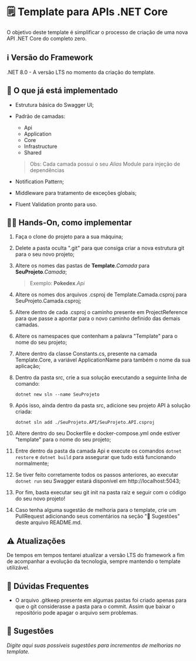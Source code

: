 # 🗒️ Template para APIs .NET Core

O objetivo deste template é simplificar o processo de criação de uma nova API .NET Core do completo zero.

## ℹ️ Versão do Framework

.NET 8.0 - A versão LTS no momento da criação do template.

## 💭 O que já está implementado

- Estrutura básica do Swagger UI;
- Padrão de camadas:
    - Api
    - Application
    - Core
    - Infrastructure
    - Shared

    > Obs: Cada camada possui o seu _Alias_ Module para injeção de dependências
- Notification Pattern;
- Middleware para tratamento de exceções globais;
- Fluent Validation pronto para uso.

## 🖐🏼 Hands-On, como implementar

1. Faça o clone do projeto para a sua máquina;

2. Delete a pasta oculta ".git" para que consiga criar a nova estrutura git para o seu novo projeto;

3. Altere os nomes das pastas de **Template**._Camada_ para **SeuProjeto**._Camada_;

    > Exemplo: **Pokedex**._Api_

4. Altere os nomes dos arquivos .csproj de Template.Camada.csproj para SeuProjeto.Camada.csproj;

5. Altere dentro de cada .csproj o caminho presente em ProjectReference para que passe a apontar para o novo caminho definido das demais camadas.

6. Altere os namespaces que contenham a palavra "Template" para o nome do seu projeto;

7. Altere dentro da classe Constants.cs, presente na camada Template.Core, a variável ApplicationName para também o nome da sua aplicação;

8. Dentro da pasta src, crie a sua solução executando a seguinte linha de comando:

    ```dotnet new sln --name SeuProjeto```

9. Após isso, ainda dentro da pasta src, adicione seu projeto API à solução criada:

    ```dotnet sln add ./SeuProjeto.API/SeuProjeto.API.csproj```

10. Altere dentro do seu Dockerfile e docker-compose.yml onde estiver "template" para o nome do seu projeto;

11. Entre dentro da pasta da camada Api e execute os comandos `dotnet restore` e `dotnet build` para assegurar que tudo está funcionando normalmente;

12. Se tiver feito corretamente todos os passos anteriores, ao executar `dotnet run` seu Swagger estará disponível em http://localhost:5043;

13. Por fim, basta executar seu git init na pasta raíz e seguir com o código do seu novo projeto!

14. Caso tenha alguma sugestão de melhoria para o template, crie um PullRequest adicionando seus comentários na seção "🎈 Sugestões" deste arquivo README.md.

## ⚠️ Atualizações

De tempos em tempos tentarei atualizar a versão LTS do framework a fim de acompanhar a evolução da tecnologia, sempre mantendo o template utilizável.

## 🤔 Dúvidas Frequentes

- O arquivo .gitkeep presente em algumas pastas foi criado apenas para que o git considerasse a pasta para o commit. Assim que baixar o repositório pode apagar o arquivo sem problemas.

## 🎈 Sugestões

_Digite aqui suas possíveis sugestões para incrementos de melhorias no template._